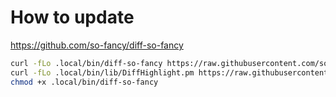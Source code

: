 # How to update

<https://github.com/so-fancy/diff-so-fancy>

```bash
curl -fLo .local/bin/diff-so-fancy https://raw.githubusercontent.com/so-fancy/diff-so-fancy/master/diff-so-fancy
curl -fLo .local/bin/lib/DiffHighlight.pm https://raw.githubusercontent.com/so-fancy/diff-so-fancy/master/lib/DiffHighlight.pm
chmod +x .local/bin/diff-so-fancy
```
